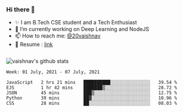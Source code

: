 ### Hi there 👋

<!--
**vaishnav-197/vaishnav-197** is a ✨ _special_ ✨ repository because its `README.md` (this file) appears on your GitHub profile.

Here are some ideas to get you started:
-->

- ✨ I am B.Tech CSE student and a Tech Enthusiast
- 🔭 I’m currently working on Deep Learning and NodeJS
- 📫 How to reach me: [@20vaishnav](https://twitter.com/20vaishnav)
- 🔭 Resume : [link](https://docs.google.com/document/d/1sVmdrZ_oAZ5dlCYpcAQodWISeJOea8gpJk0LbAx-6Y0/edit?usp=sharing)

<img src="https://github.com/vaishnav-197/vaishnav-197/blob/main/images/stat.svg" alt=""/>


![vaishnav's github stats](https://github-readme-stats.vercel.app/api?username=vaishnav-197&show_icons=true&theme=dark&count_private=true)



<!--START_SECTION:waka-->
```text
Week: 01 July, 2021 - 07 July, 2021

JavaScript   2 hrs 21 mins   ██████████░░░░░░░░░░░░░░░   39.54 % 
EJS          1 hr 42 mins    ███████▒░░░░░░░░░░░░░░░░░   28.72 % 
JSON         45 mins         ███▒░░░░░░░░░░░░░░░░░░░░░   12.75 % 
Python       39 mins         ██▓░░░░░░░░░░░░░░░░░░░░░░   10.96 % 
CSS          28 mins         ██░░░░░░░░░░░░░░░░░░░░░░░   08.03 % 
```
<!--END_SECTION:waka-->
